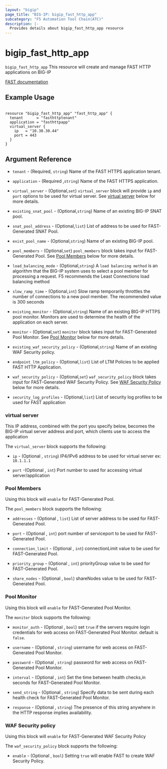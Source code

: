 ```yaml
---
layout: "bigip"
page_title: "BIG-IP: bigip_fast_http_app"
subcategory: "F5 Automation Tool Chain(ATC)"
description: |-
  Provides details about bigip_fast_http_app resource
---
```


# bigip_fast_http_app

`bigip_fast_http_app` This resource will create and manage FAST HTTP applications on BIG-IP 

[FAST documentation](https://clouddocs.f5.com/products/extensions/f5-appsvcs-templates/latest/)

## Example Usage

```hcl

resource "bigip_fast_http_app" "fast_http_app" {
  tenant      = "fasthttptenant"
  application = "fasthttpapp"
  virtual_server {
    ip   = "10.30.30.44"
    port = 443
  }
}

```

## Argument Reference

* `tenant` - (Required, `string`) Name of the FAST HTTPS application tenant.

* `application` - (Required ,`string`) Name of the FAST HTTPS application.

* `virtual_server` - (Optional,`set`) `virtual_server` block will provide `ip` and `port` options to be used for virtual server.
See [virtual server](#virtual-server) below for more details. 

* `existing_snat_pool` - (Optional,`string`) Name of an existing BIG-IP SNAT pool.

* `snat_pool_address` - (Optional,`list`) List of address to be used for FAST-Generated SNAT Pool.

* `exist_pool_name` - (Optional,`string`) Name of an existing BIG-IP pool.

* `pool_members` - (Optional,`set`) `pool_members` block takes input for FAST-Generated Pool.
See [Pool Members](#pool-members) below for more details.
      
* `load_balancing_mode` - (Optional,`string`) A `load balancing method` is an algorithm that the BIG-IP system uses to select a pool member for processing a request. F5 recommends the Least Connections load balancing method
    
* `slow_ramp_time` - (Optional,`int`) Slow ramp temporarily throttles the number of connections to a new pool member. The recommended value is 300 seconds
                                            
* `existing_monitor` - (Optional,`string`) Name of an existing BIG-IP HTTPS pool monitor. Monitors are used to determine the health of the application on each server.

* `monitor` - (Optional,`set`) `monitor` block takes input for FAST-Generated Pool Monitor.
See [Pool Monitor](#pool-monitor) below for more details.

* `existing_waf_security_policy` - (Optional,`string`) Name of an existing WAF Security policy.

* `endpoint_ltm_policy` - (Optional,`list`) List of LTM Policies to be applied FAST HTTP Application.

* `waf_security_policy` - (Optional,`set`) `waf_security_policy` block takes input for FAST-Generated WAF Security Policy.
See [WAF Security Policy](#waf-security-policy) below for more details.

* `security_log_profiles` - (Optional,`list`) List of security log profiles to be used for FAST application

### virtual server
This IP address, combined with the port you specify below, becomes the BIG-IP virtual server address and port, which clients use to access the application

The `virtual_server` block supports the following:

* `ip` - (Optional , `string`) IP4/IPv6 address to be used for virtual server ex: `10.1.1.1`

* `port` -(Optional , `int`) Port number to used for accessing virtual server/application

### Pool Members

Using this block will `enable` for FAST-Generated Pool.

The `pool_members` block supports the following:

* `addresses` - (Optional , `list`) List of server address to be used for FAST-Generated Pool.

* `port` - (Optional , `int`) port number of serviceport to be used for FAST-Generated Pool.

* `connection_limit` - (Optional , `int`) connectionLimit value to be used for FAST-Generated Pool.

* `priority_group` - (Optional , `int`) priorityGroup value to be used for FAST-Generated Pool.

* `share_nodes` - (Optional , `bool`) shareNodes value to be used for FAST-Generated Pool.


### Pool Monitor

Using this block will `enable` for FAST-Generated Pool Monitor.

The `monitor` block supports the following:

* `monitor_auth` - (Optional , `bool`) set `true` if the servers require login credentials for web access on FAST-Generated Pool Monitor. default is `false`.

* `username` - (Optional , `string`) username for web access on FAST-Generated Pool Monitor.

* `password` - (Optional , `string`) password for web access on FAST-Generated Pool Monitor.

* `interval` - (Optional , `int`) Set the time between health checks,in seconds for FAST-Generated Pool Monitor. 

* `send_string` - (Optional , `string`) Specify data to be sent during each health check for FAST-Generated Pool Monitor.

* `response` - (Optional , `string`) The presence of this string anywhere in the HTTP response implies availability.

### WAF Security policy
Using this block will `enable` for FAST-Generated WAF Security Policy

The `waf_security_policy` block supports the following:

* `enable` - (Optional , `bool`) Setting `true` will enable FAST to create WAF Security Policy.